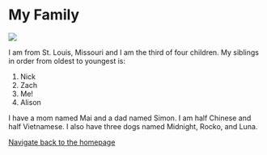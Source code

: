 # **My Family**
![](https://th.bing.com/th/id/R.d93852312f6fef3954b4dd838c6aec63?rik=uquHptoxcoysOQ&riu=http%3a%2f%2fclipartmag.com%2fimages%2fcartoon-family-pictures-12.png&ehk=5JKvQVhciZGZ%2b%2bCxEIt5JXw3SjuAFJcCxxVJClh1U1g%3d&risl=&pid=ImgRaw&r=0)

I am from St. Louis, Missouri and I am the third of four children. My siblings in order from oldest to youngest is:
1. Nick
2. Zach
3. Me!
4. Alison

I have a mom named Mai and a dad named Simon. I am half Chinese and half Vietnamese. I also have three dogs named Midnight, Rocko, and Luna.


[Navigate back to the homepage](https://github.com/julieto1/Midterm-Project-SP23/blob/8c682725dc5f2b8077d25e06c5df6fe3abf4a090/README.md)
